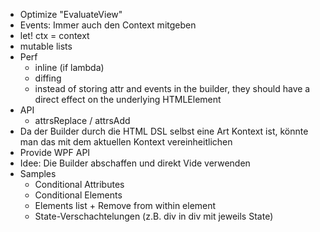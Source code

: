 * Optimize "EvaluateView"
* Events: Immer auch den Context mitgeben
* let! ctx = context
* mutable lists
* Perf
  * inline (if lambda)
  * diffing
  * instead of storing attr and events in the builder, they should have a direct effect on the underlying HTMLElement
* API
  * attrsReplace / attrsAdd
* Da der Builder durch die HTML DSL selbst eine Art Kontext ist, könnte man das mit dem aktuellen Kontext vereinheitlichen
* Provide WPF API
* Idee: Die Builder abschaffen und direkt Vide verwenden
* Samples
	* Conditional Attributes
	* Conditional Elements
	* Elements list + Remove from within element
	* State-Verschachtelungen (z.B. div in div mit jeweils State)
